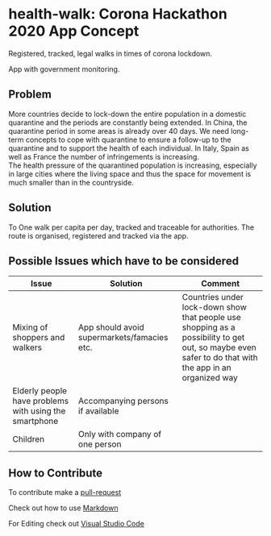 # health-walk: Corona Hackathon 2020 App Concept

Registered, tracked, legal walks in times of corona lockdown.

App with government monitoring.

## Problem

More countries decide to lock-down the entire population in a domestic quarantine and the periods are constantly being extended. In China, the quarantine period in some areas is already over 40 days. 
We need long-term concepts to cope with quarantine to ensure a follow-up to the quarantine and to support the health of each individual. In Italy, Spain as well as France the number of infringements is increasing.  
The health pressure of the quarantined population is increasing, especially in large cities where the living space and thus the space for movement is much smaller than in the countryside.

## Solution

To One walk per capita per day, tracked and traceable for authorities. The route is organised, registered and tracked via the app. 


## Possible Issues which have to be considered

|  Issue | Solution  | Comment  |  
|---|---|---|
|  Mixing of shoppers and walkers | App should avoid supermarkets/famacies etc.  | Countries under lock-down show that people use shopping as a possibility to get out, so maybe even safer to do that with the app in an organized way  |
|  Elderly people have problems with using the smartphone |  Accompanying persons if available |   |
|  Children | Only with company of one person  |   |  

## How to Contribute 

To contribute make a [pull-request](https://help.github.com/en/github/collaborating-with-issues-and-pull-requests/creating-a-pull-request)

Check out how to use [Markdown](https://guides.github.com/features/mastering-markdown/)

For Editing check out [Visual Studio Code](https://code.visualstudio.com/)


